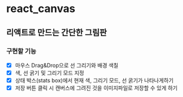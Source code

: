 # react_canvas

## 리액트로 만드는 간단한 그림판

### 구현할 기능

- [x] 마우스 Drag&Drop으로 선 그리기와 배경 색칠
- [x] 색, 선 굵기 및 그리기 모드 지정
- [x] 상태 박스(stats box)에서 현재 색, 그리기 모드, 선 굵기가 나타나게하기
- [x] 저장 버튼 클릭 시 캔버스에 그려진 것을 이미지파일로 저장할 수 있게 하기
